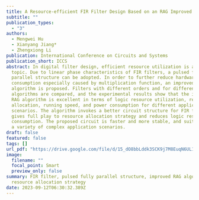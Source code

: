 ```yaml
---
title: A Resource-efficient FIR Filter Design Based on an RAG Improved Algorithm
subtitle: ""
publication_types:
  - "3"
authors:
  - Mengwei Hu
  - Xianyang Jiang*
  - Zhengxiong Li
publication: International Conference on Circuits and Systems
publication_short: ICCS
abstract: In digital filter design, efficient resource utilization is a hot
  topic. Due to linear phase characteristics of FIR filters, a pulsed fully
  parallel structure can be adopted. In order to further reduce hardware
  consumption especially caused by multiplication function, an improved RAG
  algorithm is proposed. Filters with different orders and for different
  algorithms are compared, and the experimental results show that the improved
  RAG algorithm is excellent in terms of logic resource utilization, resource
  allocation, running speed, and power consumption for different application
  scenarios. The algorithm invokes a better circuit structure for FIR filter, it
  gives full play to resource allocation strategy and reduces logic resource
  consumption. The proposed circuit is faster and more stable, and suitable for
  a variety of complex application scenarios.
draft: false
featured: false
tags: []
url_pdf: "https://drive.google.com/file/d/15_dO8bbLddk3SCK9j7M8EuqN6UL1sTE5/view?usp=sharing"
image:
  filename: ""
  focal_point: Smart
  preview_only: false
summary: FIR filter, pulsed fully parallel structure, improved RAG algorithm,
  resource allocation strategy
date: 2023-09-12T06:30:32.389Z
---
```

